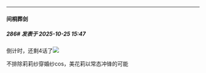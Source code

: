 ﻿
*****

####  间桐葬剑  
##### 286#       发表于 2025-10-25 15:47

倒计时，还剩4话了<img src="https://static.stage1st.com/image/smiley/face2017/009.gif" referrerpolicy="no-referrer">

不排除莉莉纱穿婚纱cos，美花莉以常态冲锋的可能

